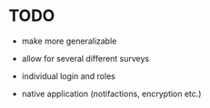 # TODO

- make more generalizable

- allow for several different surveys

- individual login and roles

- native application (notifactions, encryption etc.)

